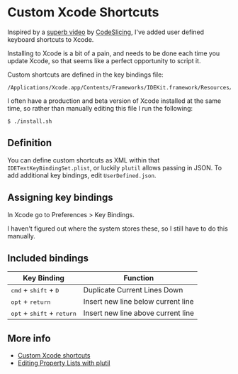 # Custom Xcode Shortcuts

Inspired by a [superb video](https://www.youtube.com/watch?v=Gw7V2COqiJc) by [CodeSlicing](https://www.youtube.com/channel/UCakreohbcr3Xcrlc6qbbbVA), I've added user defined keyboard shortcuts to Xcode.

Installing to Xcode is a bit of a pain, and needs to be done each time you update Xcode, so that seems like a perfect opportunity to script it.

Custom shortcuts are defined in the key bindings file:

```
/Applications/Xcode.app/Contents/Frameworks/IDEKit.framework/Resources/IDETextKeyBindingSet.plist
```

I often have a production and beta version of Xcode installed at the same time, so rather than manually editing this file I run the following:

```
$ ./install.sh
```

## Definition

You can define custom shortcuts as XML within that `IDETextKeyBindingSet.plist`, or luckily `plutil` allows passing in JSON. To add additional key bindings, edit `UserDefined.json`.

## Assigning key bindings

In Xcode go to Preferences > Key Bindings.

I haven't figured out where the system stores these, so I still have to do this manually.

## Included bindings

| Key Binding  | Function |
| ------------- | ------------- |
| <kbd>cmd</kbd> + <kbd>shift</kbd> + <kbd>D</kbd> | Duplicate Current Lines Down |
| <kbd>opt</kbd> + <kbd>return</kbd> | Insert new line below current line |
| <kbd>opt</kbd> + <kbd>shift</kbd> + <kbd>return</kbd> | Insert new line above current line |

## More info

- [Custom Xcode shortcuts](https://luisobo.wordpress.com/2014/01/13/custom-xcode-shortcuts/)
- [Editing Property Lists with plutil](https://scriptingosx.com/2016/11/editing-property-lists/)

